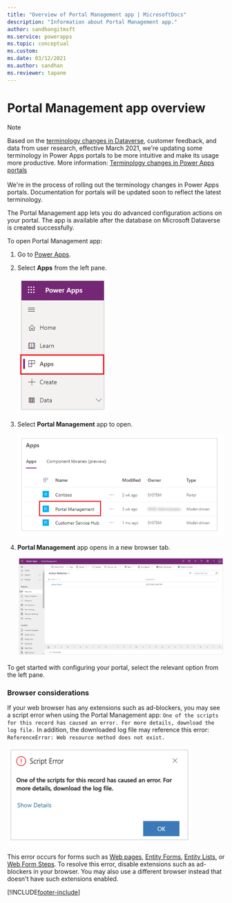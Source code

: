 ```yaml
---
title: "Overview of Portal Management app | MicrosoftDocs"
description: "Information about Portal Management app."
author: sandhangitmsft
ms.service: powerapps
ms.topic: conceptual
ms.custom: 
ms.date: 03/12/2021
ms.author: sandhan
ms.reviewer: tapanm
---
```


# Portal Management app overview

> [!NOTE]
> Based on the [terminology changes in Dataverse](https://go.microsoft.com/fwlink/?linkid=2147247), customer feedback, and data from user research, effective March 2021, we're updating some terminology in Power Apps portals to be more intuitive and make its usage more productive. More information: [Terminology changes in Power Apps portals](../terminology-changes.md) <br> <br>
> We're in the process of rolling out the terminology changes in Power Apps portals. Documentation for portals will be updated soon to reflect the latest terminology.

The Portal Management app lets you do advanced configuration actions on your portal. The app is available after the database on Microsoft Dataverse is created successfully.

To open Portal Management app:

1. Go to [Power Apps](https://make.powerapps.com).

1. Select **Apps** from the left pane.

    ![Select Apps](media/configure-portal/studio-apps.png "Select Apps") 

1. Select **Portal Management** app to open.

    ![Select Portal Management app](media/configure-portal/portal-management-app.png "Select Portal Management app")

1. **Portal Management** app opens in a new browser tab.

    ![Portal Management app opened](media/configure-portal/portal-management-app-open.png "Portal Management app opened")

To get started with configuring your portal, select the relevant option from the left pane.

### Browser considerations

If your web browser has any extensions such as ad-blockers, you may see a script error when using the Portal Management app: `One of the scripts for this record has caused an error. For more details, download the log file.` In addition, the downloaded log file may reference this error: `ReferenceError: Web resource method does not exist.` 

![Script error](media/configure-portal/script-error.png "Script error") 

This error occurs for forms such as [Web pages](web-page.md), [Entity Forms](entity-forms.md), [Entity Lists](entity-lists.md), or [Web Form Steps](web-form-steps.md). To resolve this error, disable extensions such as ad-blockers in your browser. You may also use a different browser instead that doesn't have such extensions enabled.


[!INCLUDE[footer-include](../../../includes/footer-banner.md)]